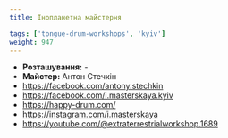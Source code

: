 ```yaml
---
title: Інопланетна майстерня

tags: ['tongue-drum-workshops', 'kyiv']
weight: 947
---
```



- **Розташування:** -
- **Майстер:** Антон Стечкін
- https://facebook.com/antony.stechkin
- https://facebook.com/i.masterskaya.kyiv
- https://happy-drum.com/
- https://instagram.com/i.masterskaya
- https://youtube.com/@extraterrestrialworkshop.1689

